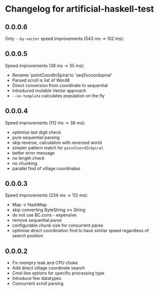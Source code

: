 # Changelog for artificial-haskell-test


## 0.0.0.6
  Only `--by-vector` speed improvements (543 ms -> 102 ms):

## 0.0.0.5
  Speed improvements (38 ms -> 35 ms):
  - Rename 'pointCoordInSpiral to 'seqTocoordspiral'
  - Parsed scroll is list of Word8
  - Direct conversion from coordinate to sequential
  - Introduced mutable Vector approach
  - `--no-template` calculates population on the fly


## 0.0.0.4
  Speed improvements (112 ms -> 38 ms):
  - optimise last digit check
  - pure sequential parsing
  - skip reverse, calculation with reversed world
  - simpler pattern match for `pointCoordInSpiral`
  - better error message
  - no length check
  - no chunking
  - parallel find of village coordinates

## 0.0.0.3
  Speed improvements (234 ms -> 112 ms):
  - Map -> HashMap
  - skip converting ByteString <-> String
  - do not use BC.cons - expensive
  - remove sequential parse
  - configurable chunk size for concurrent parse
  - optimise direct coordination find to have similar speed regardless of search position

## 0.0.0.2
  - Fix mempry leak and CPU choke
  - Add direct village coordinate search
  - Cmd-line options for specific processing type
  - Introduce few datatypes
  - Concurrent scroll parsing
